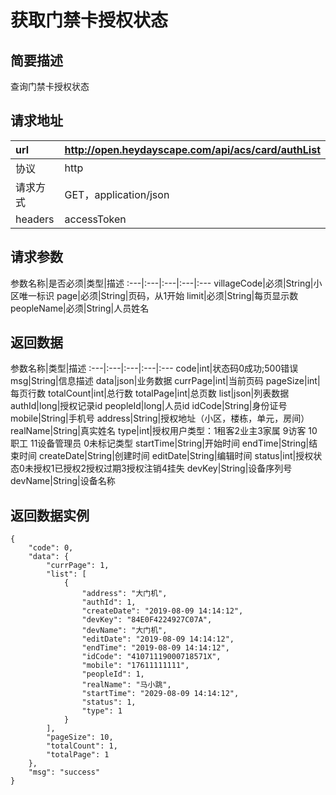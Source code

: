 # 获取门禁卡授权状态

## 简要描述

查询门禁卡授权状态

## 请求地址

url|http://open.heydayscape.com/api/acs/card/authList
:---|:---
协议|http
请求方式|GET，application/json
headers|accessToken

## 请求参数

参数名称|是否必须|类型|描述
:---|:---|:---|:---|:---
villageCode|必须|String|小区唯一标识
page|必须|String|页码，从1开始
limit|必须|String|每页显示数
peopleName|必须|String|人员姓名

## 返回数据

参数名称|类型|描述
:---|:---|:---|:---|:---
code|int|状态码0成功;500错误
msg|String|信息描述
data|json|业务数据
currPage|int|当前页码
pageSize|int|每页行数
totalCount|int|总行数
totalPage|int|总页数
list|json|列表数据
authId|long|授权记录id
peopleId|long|人员id
idCode|String|身份证号
mobile|String|手机号
address|String|授权地址（小区，楼栋，单元，房间）
realName|String|真实姓名
type|int|授权用户类型：1租客2业主3家属 9访客 10职工 11设备管理员 0未标记类型
startTime|String|开始时间
endTime|String|结束时间
createDate|String|创建时间
editDate|String|编辑时间
status|int|授权状态0未授权1已授权2授权过期3授权注销4挂失
devKey|String|设备序列号
devName|String|设备名称

## 返回数据实例

```
{
    "code": 0,
    "data": {
        "currPage": 1,
        "list": [
            {
                "address": "大门机",
                "authId": 1,
                "createDate": "2019-08-09 14:14:12",
                "devKey": "84E0F4224927C07A",
                "devName": "大门机",
                "editDate": "2019-08-09 14:14:12",
                "endTime": "2019-08-09 14:14:12",
                "idCode": "41071119000718571X",
                "mobile": "17611111111",
                "peopleId": 1,
                "realName": "马小跳",
                "startTime": "2029-08-09 14:14:12",
                "status": 1,
                "type": 1
            }
        ],
        "pageSize": 10,
        "totalCount": 1,
        "totalPage": 1
    },
    "msg": "success"
}
```
